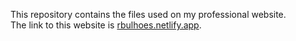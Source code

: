 This repository contains the files used on my professional website.  
The link to this website is <a href="https://rbulhoes.netlify.app" target="_blank" rel="noopener">rbulhoes.netlify.app</a>.
